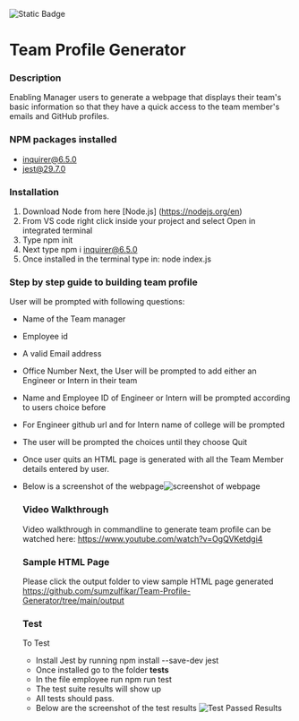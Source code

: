 ![Static Badge](https://img.shields.io/badge/NPM-6.5.0-blue)

# Team Profile Generator
### Description
Enabling Manager users  to generate a webpage that displays their team's basic information so that they have a quick access to the team member's emails and GitHub profiles.

### NPM packages installed
-  inquirer@6.5.0
-  jest@29.7.0

### Installation
 1. Download Node from here [Node.js] (https://nodejs.org/en)
 2. From VS code right click inside your project and select Open in integrated terminal
 3. Type npm init
 4. Next type npm i inquirer@6.5.0
 5. Once installed in the terminal type in: node index.js

 ### Step by step guide to building team profile
 User will be prompted with following questions:
 - Name of the Team manager
 - Employee id
 - A valid Email address
 - Office Number
Next, the User will be prompted to add either an Engineer or Intern in their team
- Name and Employee ID of Engineer or Intern will be prompted according to users choice before
- For Engineer github url and for Intern name of college will be prompted
- The user will be prompted the choices until they choose Quit
- Once user quits an HTML page is generated with all the Team Member details entered by user.
- Below is a screenshot of the webpage![screenshot of webpage](https://github.com/sumzulfikar/Team-Profile-Generator/assets/150956638/e19f01df-9184-43c7-9da5-b44d2e703447)

  ### Video Walkthrough
  Video walkthrough in commandline to generate team profile can be watched here:
  https://www.youtube.com/watch?v=OgQVKetdgi4
  
  ### Sample HTML Page
  Please click the output folder to view sample HTML page generated https://github.com/sumzulfikar/Team-Profile-Generator/tree/main/output
  ### Test
  To Test
  - Install Jest  by running npm install --save-dev jest
  - Once installed go to the folder __tests__
  - In the file employee run npm run test
  - The test suite results will show up
  - All tests should pass.
  - Below are the screenshot of the test results
    ![Test Passed Results](https://github.com/sumzulfikar/Team-Profile-Generator/assets/150956638/ca405772-b247-4892-bc46-d2f5d5237227)


